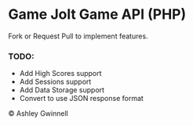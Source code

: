Game Jolt Game API (PHP)
=====================
Fork or Request Pull to implement features.

### TODO: 
- Add High Scores support
- Add Sessions support
- Add Data Storage support
- Convert to use JSON response format

&copy; Ashley Gwinnell
